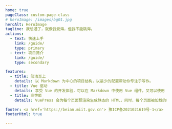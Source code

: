 ```yaml
---
home: true
pageClass: custom-page-class
# heroImage: /images/bg01.jpg
heroAlt: HeroImage
tagline: 我想通了，就像我爱海，但我不能跳海。
actions:
  - text: 快速上手
    link: /guide/
    type: primary
  - text: 项目简介
    link: /guide/
    type: secondary

features:
  - title: 简洁至上
    details: 以 Markdown 为中心的项目结构，以最少的配置帮助你专注于写作。
  - title: Vue 驱动
    details: 享受 Vue 的开发体验，可以在 Markdown 中使用 Vue 组件，又可以使用 Vue 来开发自定义主题。
  - title: 高性能
    details: VuePress 会为每个页面预渲染生成静态的 HTML，同时，每个页面被加载的时候，将作为 SPA 运行。

footer: <a href='https://beian.miit.gov.cn'> 豫ICP备2021021619号-1</a>
footerHtml: true

---
```


